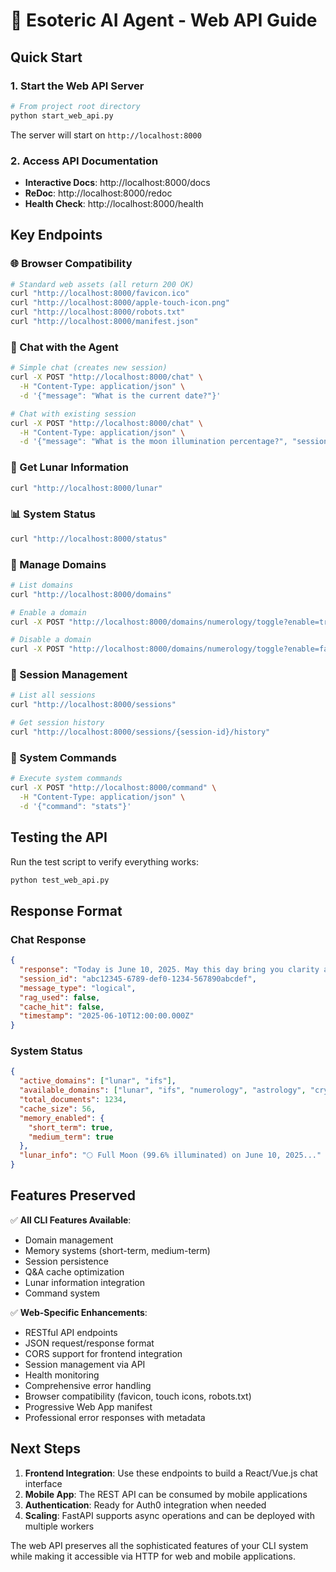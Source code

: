 # 🌙 Esoteric AI Agent - Web API Guide

## Quick Start

### 1. Start the Web API Server
```bash
# From project root directory
python start_web_api.py
```

The server will start on `http://localhost:8000`

### 2. Access API Documentation
- **Interactive Docs**: http://localhost:8000/docs
- **ReDoc**: http://localhost:8000/redoc
- **Health Check**: http://localhost:8000/health

## Key Endpoints

### 🌐 Browser Compatibility
```bash
# Standard web assets (all return 200 OK)
curl "http://localhost:8000/favicon.ico"
curl "http://localhost:8000/apple-touch-icon.png"
curl "http://localhost:8000/robots.txt"
curl "http://localhost:8000/manifest.json"
```

### 💬 Chat with the Agent
```bash
# Simple chat (creates new session)
curl -X POST "http://localhost:8000/chat" \
  -H "Content-Type: application/json" \
  -d '{"message": "What is the current date?"}'

# Chat with existing session
curl -X POST "http://localhost:8000/chat" \
  -H "Content-Type: application/json" \
  -d '{"message": "What is the moon illumination percentage?", "session_id": "your-session-id"}'
```

### 🌙 Get Lunar Information
```bash
curl "http://localhost:8000/lunar"
```

### 📊 System Status
```bash
curl "http://localhost:8000/status"
```

### 🎯 Manage Domains
```bash
# List domains
curl "http://localhost:8000/domains"

# Enable a domain
curl -X POST "http://localhost:8000/domains/numerology/toggle?enable=true"

# Disable a domain  
curl -X POST "http://localhost:8000/domains/numerology/toggle?enable=false"
```

### 📝 Session Management
```bash
# List all sessions
curl "http://localhost:8000/sessions"

# Get session history
curl "http://localhost:8000/sessions/{session-id}/history"
```

### 🔧 System Commands
```bash
# Execute system commands
curl -X POST "http://localhost:8000/command" \
  -H "Content-Type: application/json" \
  -d '{"command": "stats"}'
```

## Testing the API

Run the test script to verify everything works:
```bash
python test_web_api.py
```

## Response Format

### Chat Response
```json
{
  "response": "Today is June 10, 2025. May this day bring you clarity and insight on your path.",
  "session_id": "abc12345-6789-def0-1234-567890abcdef",
  "message_type": "logical",
  "rag_used": false,
  "cache_hit": false,
  "timestamp": "2025-06-10T12:00:00.000Z"
}
```

### System Status
```json
{
  "active_domains": ["lunar", "ifs"],
  "available_domains": ["lunar", "ifs", "numerology", "astrology", "crystals", "tarot", "archetypes"],
  "total_documents": 1234,
  "cache_size": 56,
  "memory_enabled": {
    "short_term": true,
    "medium_term": true
  },
  "lunar_info": "🌕 Full Moon (99.6% illuminated) on June 10, 2025..."
}
```

## Features Preserved

✅ **All CLI Features Available**:
- Domain management
- Memory systems (short-term, medium-term)
- Session persistence  
- Q&A cache optimization
- Lunar information integration
- Command system

✅ **Web-Specific Enhancements**:
- RESTful API endpoints
- JSON request/response format
- CORS support for frontend integration
- Session management via API
- Health monitoring
- Comprehensive error handling
- Browser compatibility (favicon, touch icons, robots.txt)
- Progressive Web App manifest
- Professional error responses with metadata

## Next Steps

1. **Frontend Integration**: Use these endpoints to build a React/Vue.js chat interface
2. **Mobile App**: The REST API can be consumed by mobile applications
3. **Authentication**: Ready for Auth0 integration when needed
4. **Scaling**: FastAPI supports async operations and can be deployed with multiple workers

The web API preserves all the sophisticated features of your CLI system while making it accessible via HTTP for web and mobile applications. 